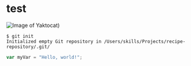 # test

![Image of Yaktocat](https://octodex.github.com/images/yaktocat.png))

```
$ git init
Initialized empty Git repository in /Users/skills/Projects/recipe-repository/.git/
```

``` javascript
var myVar = "Hello, world!";
```
